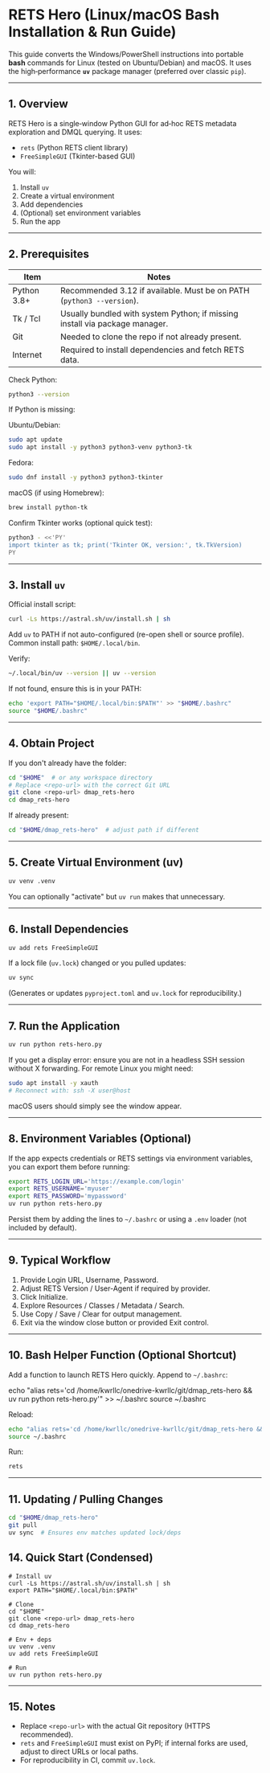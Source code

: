 # RETS Hero (Linux/macOS Bash Installation & Run Guide)

This guide converts the Windows/PowerShell instructions into portable **bash** commands for Linux (tested on Ubuntu/Debian) and macOS. It uses the high‑performance **`uv`** package manager (preferred over classic `pip`).

---

## 1. Overview

RETS Hero is a single‑window Python GUI for ad‑hoc RETS metadata exploration and DMQL querying. It uses:

* `rets` (Python RETS client library)
* `FreeSimpleGUI` (Tkinter-based GUI)

You will:

1. Install `uv`
2. Create a virtual environment
3. Add dependencies
4. (Optional) set environment variables
5. Run the app

---

## 2. Prerequisites


| Item        | Notes                                                                       |
| ------------- | ----------------------------------------------------------------------------- |
| Python 3.8+ | Recommended 3.12 if available. Must be on PATH (`python3 --version`).       |
| Tk / Tcl    | Usually bundled with system Python; if missing install via package manager. |
| Git         | Needed to clone the repo if not already present.                            |
| Internet    | Required to install dependencies and fetch RETS data.                       |

Check Python:

```bash
python3 --version
```

If Python is missing:

Ubuntu/Debian:

```bash
sudo apt update
sudo apt install -y python3 python3-venv python3-tk
```

Fedora:

```bash
sudo dnf install -y python3 python3-tkinter
```

macOS (if using Homebrew):

```bash
brew install python-tk
```

Confirm Tkinter works (optional quick test):

```bash
python3 - <<'PY'
import tkinter as tk; print('Tkinter OK, version:', tk.TkVersion)
PY
```

---

## 3. Install `uv`

Official install script:

```bash
curl -Ls https://astral.sh/uv/install.sh | sh
```

Add `uv` to PATH if not auto-configured (re-open shell or source profile). Common install path: `$HOME/.local/bin`.

Verify:

```bash
~/.local/bin/uv --version || uv --version
```

If not found, ensure this is in your PATH:

```bash
echo 'export PATH="$HOME/.local/bin:$PATH"' >> "$HOME/.bashrc"
source "$HOME/.bashrc"
```

---

## 4. Obtain Project

If you don't already have the folder:

```bash
cd "$HOME"  # or any workspace directory
# Replace <repo-url> with the correct Git URL
git clone <repo-url> dmap_rets-hero
cd dmap_rets-hero
```

If already present:

```bash
cd "$HOME/dmap_rets-hero"  # adjust path if different
```

---

## 5. Create Virtual Environment (uv)

```bash
uv venv .venv
```

You can optionally "activate" but `uv run` makes that unnecessary.

---

## 6. Install Dependencies

```bash
uv add rets FreeSimpleGUI
```

If a lock file (`uv.lock`) changed or you pulled updates:

```bash
uv sync
```

(Generates or updates `pyproject.toml` and `uv.lock` for reproducibility.)

---

## 7. Run the Application

```bash
uv run python rets-hero.py
```

If you get a display error: ensure you are not in a headless SSH session without X forwarding. For remote Linux you might need:

```bash
sudo apt install -y xauth
# Reconnect with: ssh -X user@host
```

macOS users should simply see the window appear.

---

## 8. Environment Variables (Optional)

If the app expects credentials or RETS settings via environment variables, you can export them before running:

```bash
export RETS_LOGIN_URL='https://example.com/login'
export RETS_USERNAME='myuser'
export RETS_PASSWORD='mypassword'
uv run python rets-hero.py
```

Persist them by adding the lines to `~/.bashrc` or using a `.env` loader (not included by default).

---

## 9. Typical Workflow

1. Provide Login URL, Username, Password.
2. Adjust RETS Version / User-Agent if required by provider.
3. Click Initialize.
4. Explore Resources / Classes / Metadata / Search.
5. Use Copy / Save / Clear for output management.
6. Exit via the window close button or provided Exit control.

---

## 10. Bash Helper Function (Optional Shortcut)

Add a function to launch RETS Hero quickly. Append to `~/.bashrc`:

echo "alias rets='cd /home/kwrllc/onedrive-kwrllc/git/dmap\_rets-hero && uv run python rets-hero.py'" >> \~/.bashrc
source \~/.bashrc

Reload:

```bash
echo "alias rets='cd /home/kwrllc/onedrive-kwrllc/git/dmap_rets-hero && uv run python rets-hero.py'" >> ~/.bashrc
source ~/.bashrc
```

Run:

```bash
rets
```

---

## 11. Updating / Pulling Changes

```bash
cd "$HOME/dmap_rets-hero"
git pull
uv sync  # Ensures env matches updated lock/deps
```

## 14. Quick Start (Condensed)

```Shell
# Install uv
curl -Ls https://astral.sh/uv/install.sh | sh
export PATH="$HOME/.local/bin:$PATH"

# Clone
cd "$HOME"
git clone <repo-url> dmap_rets-hero
cd dmap_rets-hero

# Env + deps
uv venv .venv
uv add rets FreeSimpleGUI

# Run
uv run python rets-hero.py
```

---

## 15. Notes

* Replace `<repo-url>` with the actual Git repository (HTTPS recommended).
* `rets` and `FreeSimpleGUI` must exist on PyPI; if internal forks are used, adjust to direct URLs or local paths.
* For reproducibility in CI, commit `uv.lock`.

